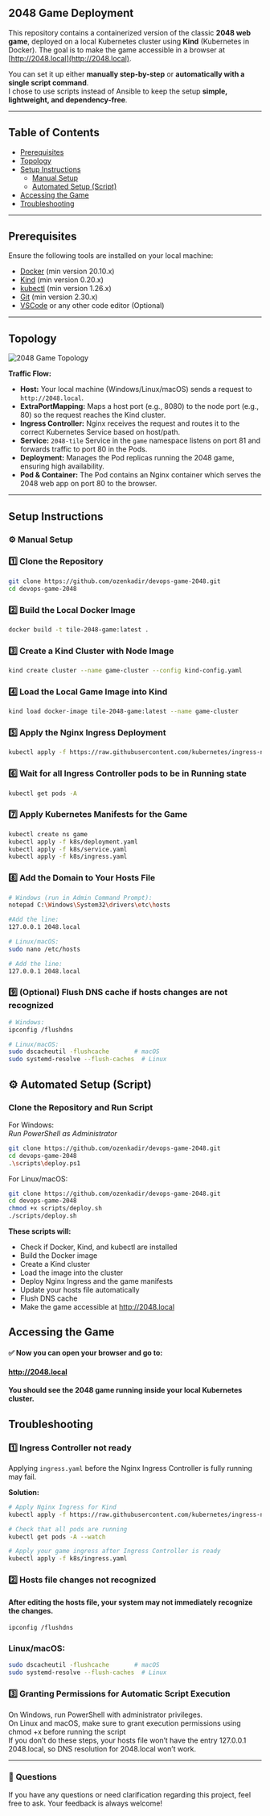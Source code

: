 ﻿﻿2048 Game Deployment
---
This repository contains a containerized version of the classic **2048 web game**, deployed on a local Kubernetes cluster using **Kind** (Kubernetes in Docker). The goal is to make the game accessible in a browser at [http://2048.local](http://2048.local).

You can set it up either **manually step-by-step** or **automatically with a single script command**.  
I chose to use scripts instead of Ansible to keep the setup **simple, lightweight, and dependency-free**.

---

## Table of Contents

- [Prerequisites](#prerequisites)
- [Topology](#topology)
- [Setup Instructions](#setup-instructions)
  - [Manual Setup](#manual-setup)
  - [Automated Setup (Script)](#automated-setup-(script))
- [Accessing the Game](#accessing-the-game)
- [Troubleshooting](#troubleshooting)

---

## Prerequisites

Ensure the following tools are installed on your local machine:

- [Docker](https://www.docker.com/get-started) (min version 20.10.x)  
- [Kind](https://kind.sigs.k8s.io/) (min version 0.20.x)  
- [kubectl](https://kubernetes.io/docs/tasks/tools/) (min version 1.26.x)  
- [Git](https://git-scm.com/) (min version 2.30.x)  
- [VSCode](https://code.visualstudio.com/) or any other code editor (Optional)

---

## Topology

![2048 Game Topology](assets/topology.png)

**Traffic Flow:**

- **Host:** Your local machine (Windows/Linux/macOS) sends a request to `http://2048.local`.  
- **ExtraPortMapping:** Maps a host port (e.g., 8080) to the node port (e.g., 80) so the request reaches the Kind cluster.  
- **Ingress Controller:** Nginx receives the request and routes it to the correct Kubernetes Service based on host/path.  
- **Service:** `2048-tile` Service in the `game` namespace listens on port 81 and forwards traffic to port 80 in the Pods.  
- **Deployment:** Manages the Pod replicas running the 2048 game, ensuring high availability.  
- **Pod & Container:** The Pod contains an Nginx container which serves the 2048 web app on port 80 to the browser.  

---

## Setup Instructions

### ⚙️ Manual Setup

### 1️⃣ Clone the Repository

```bash
git clone https://github.com/ozenkadir/devops-game-2048.git
cd devops-game-2048
```

### 2️⃣ Build the Local Docker Image

```bash
docker build -t tile-2048-game:latest .
```

### 3️⃣ Create a Kind Cluster with Node Image
```bash
kind create cluster --name game-cluster --config kind-config.yaml
```

### 4️⃣ Load the Local Game Image into Kind
```bash
kind load docker-image tile-2048-game:latest --name game-cluster
```

### 5️⃣ Apply the Nginx Ingress Deployment
```bash
kubectl apply -f https://raw.githubusercontent.com/kubernetes/ingress-nginx/main/deploy/static/provider/kind/deploy.yaml
```

### 6️⃣ Wait for all Ingress Controller pods to be in Running state
```bash
kubectl get pods -A
```


### 7️⃣ Apply Kubernetes Manifests for the Game
```bash
kubectl create ns game
kubectl apply -f k8s/deployment.yaml
kubectl apply -f k8s/service.yaml
kubectl apply -f k8s/ingress.yaml
```

### 8️⃣ Add the Domain to Your Hosts File

```bash
# Windows (run in Admin Command Prompt):
notepad C:\Windows\System32\drivers\etc\hosts
```
```bash
#Add the line:
127.0.0.1 2048.local
```
```bash
# Linux/macOS:
sudo nano /etc/hosts
```
```bash
# Add the line:
127.0.0.1 2048.local
```
### 9️⃣ (Optional) Flush DNS cache if hosts changes are not recognized
```bash
# Windows:
ipconfig /flushdns
```
```bash
# Linux/macOS:
sudo dscacheutil -flushcache       # macOS
sudo systemd-resolve --flush-caches  # Linux
```

## ⚙️ Automated Setup (Script)

###  Clone the Repository and Run Script

For Windows:  
*Run PowerShell as Administrator*
```bash
git clone https://github.com/ozenkadir/devops-game-2048.git
cd devops-game-2048
.\scripts\deploy.ps1
```

For Linux/macOS:
```bash
git clone https://github.com/ozenkadir/devops-game-2048.git
cd devops-game-2048
chmod +x scripts/deploy.sh
./scripts/deploy.sh
```

**These scripts will:**
- Check if Docker, Kind, and kubectl are installed
- Build the Docker image
- Create a Kind cluster
- Load the image into the cluster
- Deploy Nginx Ingress and the game manifests
- Update your hosts file automatically
- Flush DNS cache
- Make the game accessible at http://2048.local

## Accessing the Game
#### ✅ Now you can open your browser and go to: 
#### http://2048.local
#### You should see the 2048 game running inside your local Kubernetes cluster.


## Troubleshooting

### 1️⃣ Ingress Controller not ready
Applying `ingress.yaml` before the Nginx Ingress Controller is fully running may fail.

**Solution:**

```bash
# Apply Nginx Ingress for Kind
kubectl apply -f https://raw.githubusercontent.com/kubernetes/ingress-nginx/main/deploy/static/provider/kind/deploy.yaml

# Check that all pods are running
kubectl get pods -A --watch

# Apply your game ingress after Ingress Controller is ready
kubectl apply -f k8s/ingress.yaml
```

### 2️⃣ Hosts file changes not recognized
#### After editing the hosts file, your system may not immediately recognize the changes.
```bash
ipconfig /flushdns
```

### Linux/macOS:
```bash
sudo dscacheutil -flushcache       # macOS
sudo systemd-resolve --flush-caches  # Linux

```

### 3️⃣ Granting Permissions for Automatic Script Execution
On Windows, run PowerShell with administrator privileges.  
On Linux and macOS, make sure to grant execution permissions using chmod +x before running the script  
If you don’t do these steps, your hosts file won’t have the entry 127.0.0.1 2048.local, so DNS resolution for 2048.local won’t work.

---

### 💬 Questions

If you have any questions or need clarification regarding this project, feel free to ask. Your feedback is always welcome!








